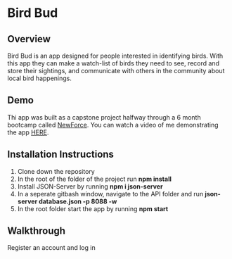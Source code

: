 # Bird Bud

## Overview
Bird Bud is an app designed for people interested in identifying birds. With this app they can make a watch-list of birds they need to see, record and store their sightings, and communicate with others in the community about local bird happenings. 

## Demo
Thi app was built as a capstone project halfway through a 6 month bootcamp called [NewForce](https://generationwv.org/programs/newforce/).
You can watch a video of me demonstrating the app [HERE](https://www.loom.com/share/d6b6538ba21e4586ac70f2272b0329c3?sid=8b19da3c-9643-4edf-b44a-d9d5ab15c420).

## Installation Instructions
1. Clone down the repository
2. In the root of the folder of the project run **npm install**
3. Install JSON-Server by running **npm i json-server**
4. In a seperate gitbash window, navigate to the API folder and run **json-server database.json -p 8088 -w**
5. In the root folder start the app by running **npm start**

## Walkthrough
Register an account and log in